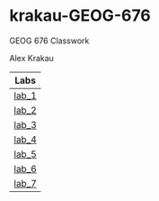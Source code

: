 # krakau-GEOG-676
GEOG 676 Classwork

Alex Krakau


|   Labs    |
|-----------|
|[lab_1](Week_1\Lab_1\README.md)|
|[lab_2](Week_2\Lab_2\README.md)|
|[lab_3](Week_3\Lab_3\README.md)|
|[lab_4](Week_4\Lab_4\README.md)|
|[lab_5](Week_5Lab_5\README.md)|
|[lab_6](Week_6\Lab_6\README.md)|
|[lab_7](Week_7_Lab_7_README.md)|
